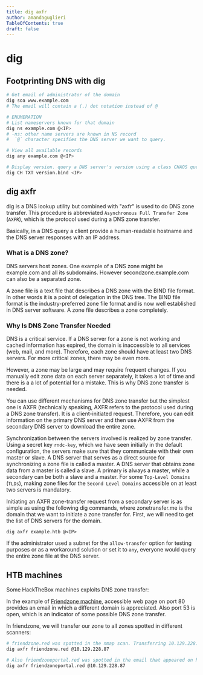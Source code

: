```yaml
---
title: dig axfr
author: amandaguglieri
TableOfContents: true
draft: false
---
```


# dig 


## Footprinting DNS with dig

```bash
# Get email of administrator of the domain
dig soa www.example.com
# The email will contain a (.) dot notation instead of @

# ENUMERATION
# List nameservers known for that domain
dig ns example.com @<IP>
# -ns: other name servers are known in NS record
#  `@` character specifies the DNS server we want to query.

# View all available records
dig any example.com @<IP>

# Display version. query a DNS server's version using a class CHAOS query and type TXT. However, this entry must exist on the DNS server.
dig CH TXT version.bind <IP>
```


## dig axfr

dig is a DNS lookup utility but combined with "axfr" is used to do DNS zone transfer. This procedure is abbreviated `Asynchronous Full Transfer Zone` (`AXFR`), which is the protocol used during a DNS zone transfer. 

Basically, in a DNS query a client provide a human-readable hostname and the DNS server responses with an IP address. 

### What is a DNS zone? 

DNS servers host zones. One example of a DNS zone might be example.com and all its subdomains. However secondzone.example.com can also be a separated zone. 

A zone file is a text file that describes a DNS zone with the BIND file format. In other words it is a point of delegation in the DNS tree. The BIND file format is the industry-preferred zone file format and is now well established in DNS server software. A zone file describes a zone completely. 

### Why Is DNS Zone Transfer Needed

DNS is a critical service. If a DNS server for a zone is not working and cached information has expired, the domain is inaccessible to all services (web, mail, and more). Therefore, each zone should have at least two DNS servers. For more critical zones, there may be even more.

However, a zone may be large and may require frequent changes. If you manually edit zone data on each server separately, it takes a lot of time and there is a a lot of potential for a mistake. This is why DNS zone transfer is needed.

You can use different mechanisms for DNS zone transfer but the simplest one is AXFR (technically speaking, AXFR refers to the protocol used during a DNS zone transfer). It is a client-initiated request. Therefore, you can edit information on the primary DNS server and then use AXFR from the secondary DNS server to download the entire zone.

Synchronization between the servers involved is realized by zone transfer. Using a secret key `rndc-key`, which we have seen initially in the default configuration, the servers make sure that they communicate with their own master or slave. A DNS server that serves as a direct source for synchronizing a zone file is called a master. A DNS server that obtains zone data from a master is called a slave. A primary is always a master, while a secondary can be both a slave and a master. For some `Top-Level Domains` (`TLDs`), making zone files for the `Second Level Domains` accessible on at least two servers is mandatory.

Initiating an AXFR zone-transfer request from a secondary server is as simple as using the following dig commands, where zonetransfer.me is the domain that we want to initiate a zone transfer for. First, we will need to get the list of DNS servers for the domain.


```shell-session
dig axfr example.htb @<IP>
```

If the administrator used a subnet for the `allow-transfer` option for testing purposes or as a workaround solution or set it to `any`, everyone would query the entire zone file at the DNS server.

## HTB machines

Some HackTheBox machines exploits DNS zone transfer:

In the example of [Friendzone machine](htb-friendzone.md), accessible web page on port 80 provides an email in which a different domain is appreciated. Also port 53 is open, which is an indicator of some possible DNS zone transfer.

In friendzone, we will transfer our zone to all zones spotted in different scanners:

```bash
# friendzone.red was spotted in the nmap scan. Transferring 10.129.228.87 zone to friendzone.red
dig axfr friendzone.red @10.129.228.87

# Also friendzoneportal.red was spotted in the email that appeared on http://10.129.228.87. Transferring 10.129.228.87 zone to friendzoneportal.red:
dig axfr friendzoneportal.red @10.129.228.87
```


